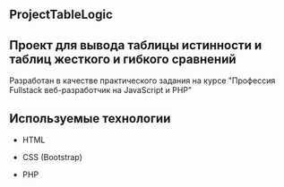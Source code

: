 ## ProjectTableLogic
## Проект для вывода таблицы истинности и таблиц жесткого и гибкого сравнений

Разработан в качестве практического задания на курсе "Профессия Fullstack веб-разработчик на JavaScript и PHP"

## Используемые технологии

* HTML

* CSS (Bootstrap)

* PHP

